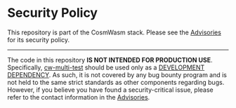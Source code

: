 # Security Policy

This repository is part of the CosmWasm stack.
Please see the [Advisories] for its security policy.

---

The code in this repository **IS NOT INTENDED FOR PRODUCTION USE**.
Specifically, [cw-multi-test] should be used only as a [DEVELOPMENT DEPENDENCY].
As such, it is not covered by any bug bounty program and is not held
to the same strict standards as other components regarding bugs.
However, if you believe you have found a security-critical issue,
please refer to the contact information in the [Advisories].

[cw-multi-test]: https://crates.io/crates/cw-multi-test
[DEVELOPMENT DEPENDENCY]: https://doc.rust-lang.org/cargo/reference/specifying-dependencies.html#development-dependencies
[Advisories]: https://github.com/CosmWasm/advisories/blob/main/SECURITY.md

